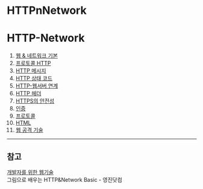 # HTTPnNetwork

# HTTP-Network

1. [웹 & 네트워크 기본]()   
2. [프로토콜 HTTP]()   
3. [HTTP 메시지]()   
4. [HTTP 상태 코드]()   
5. [HTTP-웹서버 연계]()   
6. [HTTP 헤더]()   
7. [HTTPS의 안전성]()   
8. [인증]()   
9. [프로토콜]()   
10. [HTML]()   
11. [웹 공격 기술]()   



***


## 참고

[개발자를 위한 웹기술](https://developer.mozilla.org/ko/docs/Web)   
그림으로 배우는 HTTP&Network Basic - 영진닷컴
